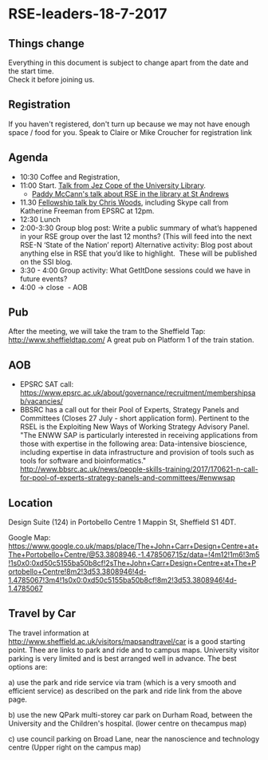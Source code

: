 

# RSE-leaders-18-7-2017

## Things change 

Everything in this document is subject to change apart from the date and the start time.  
Check it before joining us.

## Registration

If you haven't registered, don't turn up because we may not have enough space / food for you.
Speak to Claire or Mike Croucher for registration link

## Agenda

* 10:30 Coffee and Registration, 
* 11:00 Start. [Talk from Jez Cope of the University Library](http://jcope.shef.ac.uk/talks/2017-07-rse-l-research-data.html#/slide-title). 
  - [Paddy McCann's talk about RSE in the library at St Andrews](https://research-repository.st-andrews.ac.uk/handle/10023/10488)
* 11.30 [Fellowship talk by Chris Woods](2017_rse_fellowship_Chris_Woods_View.pdf), including Skype call from Katherine Freeman from EPSRC at 12pm.
* 12:30 Lunch
* 2:00-3:30 Group blog post: Write a public summary of what’s happened in your RSE group over the last 12 months? (This will feed into the next RSE-N ‘State of the Nation’ report)
Alternative activity: Blog post about anything else in RSE that you’d like to highlight.  These will be published on the SSI blog.
* 3:30 - 4:00 Group activity: What GetItDone sessions could we have in future events?
* 4:00 -> close  - AOB

## Pub

After the meeting, we will take the tram to the Sheffield Tap: http://www.sheffieldtap.com/
A great pub on Platform 1 of the train station.
 
 ## AOB 

* EPSRC SAT call: https://www.epsrc.ac.uk/about/governance/recruitment/membershipsab/vacancies/
* BBSRC has a call out for their Pool of Experts, Strategy Panels and Committees (Closes 27 July - short application form). Pertinent to the RSEL is the Exploiting New Ways of Working Strategy Advisory Panel. "The ENWW SAP is particularly interested in receiving applications from those with expertise in the following area: Data-intensive bioscience, including expertise in data infrastructure and provision of tools such as tools for software and bioinformatics."
http://www.bbsrc.ac.uk/news/people-skills-training/2017/170621-n-call-for-pool-of-experts-strategy-panels-and-committees/#enwwsap
 
## Location 

Design Suite (124) in Portobello Centre 1 Mappin St, Sheffield S1 4DT.

Google Map: https://www.google.co.uk/maps/place/The+John+Carr+Design+Centre+at+The+Portobello+Centre/@53.3808946,-1.4785067,15z/data=!4m12!1m6!3m5!1s0x0:0xd50c5155ba50b8cf!2sThe+John+Carr+Design+Centre+at+The+Portobello+Centre!8m2!3d53.3808946!4d-1.4785067!3m4!1s0x0:0xd50c5155ba50b8cf!8m2!3d53.3808946!4d-1.4785067

## Travel by Car 

The travel information at http://www.sheffield.ac.uk/visitors/mapsandtravel/car is a good starting point. Thee are links to park and ride and to campus maps. University visitor parking is very limited and is best arranged well in advance. The best options are:

a) use the park and ride service via tram (which is a very smooth and efficient service) as described on the park and ride link from the above page.

b) use the new QPark multi-storey car park on Durham Road, between the University and the Children's hospital. (lower centre on thecampus map)

c) use council parking on Broad Lane, near the nanoscience and technology centre (Upper right on the campus map)
